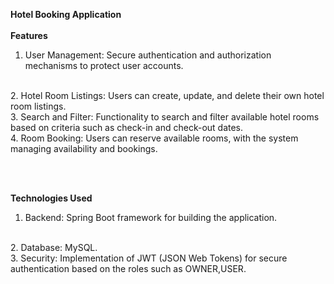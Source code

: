 **Hotel Booking Application**
<br><br>
**Features**
<br>

1. User Management: Secure authentication and authorization mechanisms to protect user accounts.
<br>
2. Hotel Room Listings: Users can create, update, and delete their own hotel room listings.
<br>
3. Search and Filter: Functionality to search and filter available hotel rooms based on criteria such as check-in and check-out dates.
<br>
4. Room Booking: Users can reserve available rooms, with the system managing availability and bookings.

<br><br>

**Technologies Used**
<br>
1. Backend: Spring Boot framework for building the application.
<br>
2. Database: MySQL.
<br>
3. Security: Implementation of JWT (JSON Web Tokens) for secure  authentication based on the roles such as OWNER,USER.

